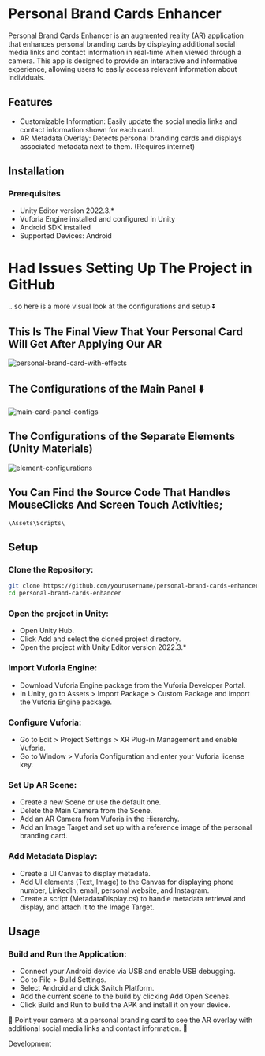 # Personal Brand Cards Enhancer
Personal Brand Cards Enhancer is an augmented reality (AR) application that enhances personal branding cards by displaying additional social media links and contact information in real-time when viewed through a camera. This app is designed to provide an interactive and informative experience, allowing users to easily access relevant information about individuals.

## Features
- Customizable Information: Easily update the social media links and contact information shown for each card.
- AR Metadata Overlay: Detects personal branding cards and displays associated metadata next to them. (Requires internet)

## Installation
### Prerequisites
- Unity Editor version 2022.3.*
- Vuforia Engine installed and configured in Unity
- Android SDK installed
- Supported Devices: Android

# Had Issues Setting Up The Project in GitHub
.. so here is a more visual look at the configurations and setup ⏬

## This Is The Final View That Your Personal Card Will Get After Applying Our AR
![personal-brand-card-with-effects](https://github.com/KonstantinMB/personal-brand-cards-enhancer/assets/76811860/6dc2c813-5210-475c-ad55-0f95ff036d28)

## The Configurations of the Main Panel ⬇️
![main-card-panel-configs](https://github.com/KonstantinMB/personal-brand-cards-enhancer/assets/76811860/f2456720-25a0-4e04-8fed-5e88ff382a83)

## The Configurations of the Separate Elements (Unity Materials)
![element-configurations](https://github.com/KonstantinMB/personal-brand-cards-enhancer/assets/76811860/ba891a5a-4e77-48c6-b297-68936922eacd)

## You Can Find the Source Code That Handles MouseClicks And Screen Touch Activities;
```c-sharp
\Assets\Scripts\
```

## Setup
### Clone the Repository:
```bash
git clone https://github.com/yourusername/personal-brand-cards-enhancer.git
cd personal-brand-cards-enhancer
```

### Open the project in Unity:

- Open Unity Hub.
- Click Add and select the cloned project directory.
- Open the project with Unity Editor version 2022.3.*

### Import Vuforia Engine:

- Download Vuforia Engine package from the Vuforia Developer Portal.
- In Unity, go to Assets > Import Package > Custom Package and import the Vuforia Engine package.

### Configure Vuforia:

- Go to Edit > Project Settings > XR Plug-in Management and enable Vuforia.
- Go to Window > Vuforia Configuration and enter your Vuforia license key.

### Set Up AR Scene:

- Create a new Scene or use the default one.
- Delete the Main Camera from the Scene.
- Add an AR Camera from Vuforia in the Hierarchy.
- Add an Image Target and set up with a reference image of the personal branding card.

### Add Metadata Display:

- Create a UI Canvas to display metadata.
- Add UI elements (Text, Image) to the Canvas for displaying phone number, LinkedIn, email, personal website, and Instagram.
- Create a script (MetadataDisplay.cs) to handle metadata retrieval and display, and attach it to the Image Target.

## Usage
### Build and Run the Application:

- Connect your Android device via USB and enable USB debugging.
- Go to File > Build Settings.
- Select Android and click Switch Platform.
- Add the current scene to the build by clicking Add Open Scenes.
- Click Build and Run to build the APK and install it on your device.
  
🎊 Point your camera at a personal branding card to see the AR overlay with additional social media links and contact information. 🎉

Development
